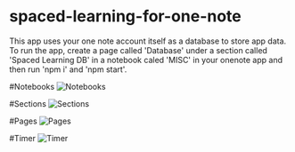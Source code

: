 # spaced-learning-for-one-note
This app uses your one note account itself as a database to store app data. To run the app, create a page called 'Database' under a section called 'Spaced Learning DB' in a notebook caled 'MISC' in your onenote app and then run 'npm i' and 'npm start'.

#Notebooks 
![Notebooks](https://github.com/ajayullal/spaced-learning-for-one-note/blob/master/images/notebooks.png)

#Sections 
![Sections](https://github.com/ajayullal/spaced-learning-for-one-note/blob/master/images/sections.png)

#Pages
![Pages](https://github.com/ajayullal/spaced-learning-for-one-note/blob/master/images/pages.png)

#Timer
![Timer](https://github.com/ajayullal/spaced-learning-for-one-note/blob/master/images/timer.png)
